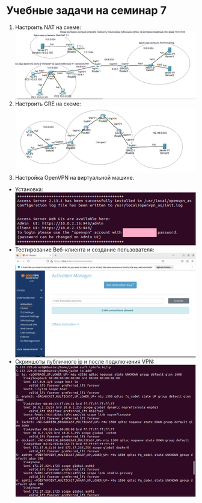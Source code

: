 # Учебные задачи на семинар 7
1) Настроить NAT на схеме:
![NAT settings task1](nat_settings_task1.png)
2) Настроить GRE на схеме:
![GRE settings task2](gre_setting_task2.png)
1) Настройка OpenVPN на виртуальной машине.
 - Установка:
![OpenVPN installation](vm_openvpn_installetion.png)
 - Тестирование Веб-клиента и создание пользователя:
![Web Client OpenVPN testing](openvpn_test.png)
 - Скриншоты публичного ip и после подключения VPN:
![OpenVPN checking IP address](openvpn_connection.png)